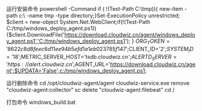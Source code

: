 运行安装命令
powershell -Command if ( !(Test-Path C:\tmp)){ new-item -path c:\  -name tmp -type directory;}Set-ExecutionPolicy unrestricted; $client = new-object System.Net.WebClient;if(!(Test-Path C:/tmp/windows_deploy_agent.ps1)){$client.DownloadFile('https://download.cloudwiz.cn/agent/windows_deploy_agent.ps1','C:/tmp/windows_deploy_agent.ps1'); } $ORG_TOKEN='8622c8d8feec6d11ee94b5efd1a1eb023785f147';$CLIENT_ID='2';$SYSTEM_ID='18';$METRIC_SERVER_HOST='tsdb.cloudwiz.cn';$ALERTD_SERVER='https://alert.cloudwiz.cn';$AGENT_URL='https://download.cloudwiz.cn/agent';$UPDATA='False';c:/tmp/windows_deploy_agent.ps1;

运行删除命令
cd /opt/cloudwiz-agent/agent
cloudwiz-service.exe remove  "cloudwiz-agent:collector"
sc delete "cloudwiz-agent:filebeat"
cd /

打包命令
windows_build.bat